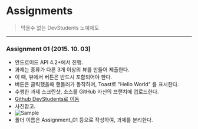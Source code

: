# Assignments

> 막을수 없는 DevStudents 노예제도

----

### Assignment 01 (2015. 10. 03)

- 안드로이드 API 4.2+에서 진행.
- 과제는 종류가 다른 3개 이상의 뷰를 만들어 제출한다.
- 이 때, 뷰에서 버튼은 반드시 포함되어야 한다.
- 버튼은 클릭했을때 핸들러가 동작하며, Toast로 "Hello World" 를 표시한다.
- 수행한 과제 스크린샷, 소스를 GitHub 자신의 브랜치에 업로드한다.
- [Github DevStudents로 이동](https://github.com/DevStudent/Assignments)
- 사진참고.
- ![Sample](https://trello-attachments.s3.amazonaws.com/560f8a1211621f93e70bb159/451x463/e76f49f12c5e8cf5f54c8795dbfdbd4e/2015-10-03_%EC%98%A4%ED%9B%84_5-12-44.jpg)
- 폴더 이름은 Assignment_01 등으로 작성하여, 과제를 분리한다.
